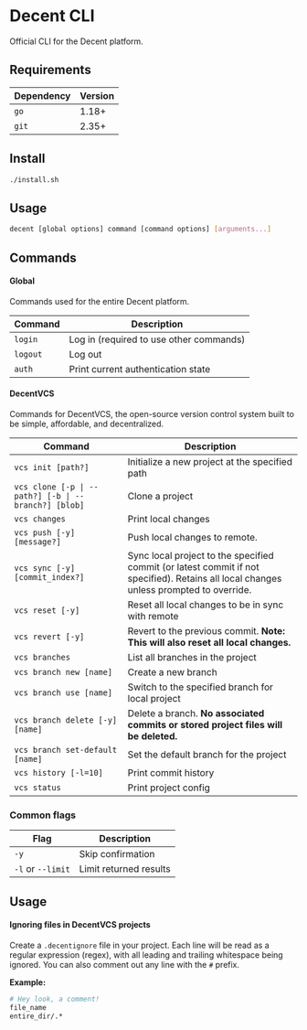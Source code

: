 # Decent CLI

Official CLI for the Decent platform.

## Requirements

| Dependency | Version |
| ---------- | ------- |
| `go`       | 1.18+   |
| `git`      | 2.35+   |

## Install

```sh
./install.sh
```

## Usage

```sh
decent [global options] command [command options] [arguments...]
```

## Commands

#### Global

Commands used for the entire Decent platform.

| Command  | Description                             |
| -------- | --------------------------------------- |
| `login`  | Log in (required to use other commands) |
| `logout` | Log out                                 |
| `auth`   | Print current authentication state      |

#### DecentVCS

Commands for DecentVCS, the open-source version control system built to be simple, affordable, and decentralized.

| Command                                              | Description                                                                                                                            |
| ---------------------------------------------------- | -------------------------------------------------------------------------------------------------------------------------------------- |
| `vcs init [path?]`                                   | Initialize a new project at the specified path                                                                                         |
| `vcs clone [-p \| --path?] [-b \| --branch?] [blob]` | Clone a project                                                                                                                        |
| `vcs changes`                                        | Print local changes                                                                                                                    |
| `vcs push [-y] [message?]`                           | Push local changes to remote.                                                                                                          |
| `vcs sync [-y] [commit_index?]`                      | Sync local project to the specified commit (or latest commit if not specified). Retains all local changes unless prompted to override. |
| `vcs reset [-y]`                                     | Reset all local changes to be in sync with remote                                                                                      |
| `vcs revert [-y]`                                    | Revert to the previous commit. **Note: This will also reset all local changes.**                                                       |
| `vcs branches`                                       | List all branches in the project                                                                                                       |
| `vcs branch new [name]`                              | Create a new branch                                                                                                                    |
| `vcs branch use [name]`                              | Switch to the specified branch for local project                                                                                       |
| `vcs branch delete [-y] [name]`                      | Delete a branch. **No associated commits or stored project files will be deleted.**                                                    |
| `vcs branch set-default [name]`                      | Set the default branch for the project                                                                                                 |
| `vcs history [-l=10]`                                | Print commit history                                                                                                                   |
| `vcs status`                                         | Print project config                                                                                                                   |

### Common flags

| Flag              | Description            |
| ----------------- | ---------------------- |
| `-y`              | Skip confirmation      |
| `-l` or `--limit` | Limit returned results |

## Usage

#### Ignoring files in DecentVCS projects

Create a `.decentignore` file in your project. Each line will be read as a regular expression (regex),
with all leading and trailing whitespace being ignored. You can also comment out any line with the
`#` prefix.

**Example:**

```sh
# Hey look, a comment!
file_name
entire_dir/.*
```
